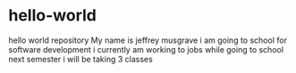 # hello-world
hello world repository 
My name is jeffrey musgrave
i am going to school for software development
i currently am working to jobs while going to school
next semester i will be taking 3 classes
